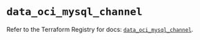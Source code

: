# `data_oci_mysql_channel`

Refer to the Terraform Registry for docs: [`data_oci_mysql_channel`](https://registry.terraform.io/providers/hashicorp/oci/7.19.0/docs/data-sources/mysql_channel).
